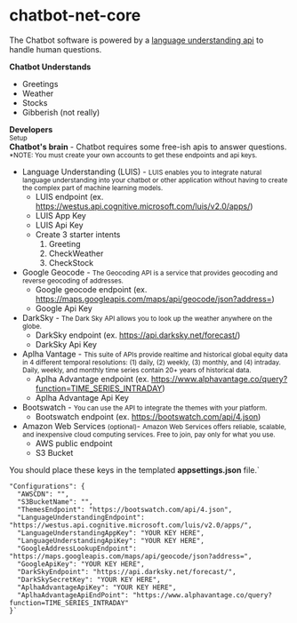 # chatbot-net-core

The Chatbot software is powered by a [language understanding api](https://www.luis.ai/home) to handle human questions.

**Chatbot Understands**

*   Greetings
*   Weather
*   Stocks
*   Gibberish (not really)

**Developers**  
<small class="text-black-50">Setup</small>  
**Chatbot's brain** - Chatbot requires some free-ish apis to answer questions.  
<small class="text-black-50">*NOTE: You must create your own accounts to get these endpoints and api keys.</small>

*   Language Understanding (LUIS) - <small class="text-black-50">LUIS enables you to integrate natural language understanding into your chatbot or other application without having to create the complex part of machine learning models.[](https://www.luis.ai/welcome)</small>
    *   LUIS endpoint (ex. https://westus.api.cognitive.microsoft.com/luis/v2.0/apps/)
    *   LUIS App Key
    *   LUIS Api Key
    *   Create 3 starter intents
        1.  Greeting
        2.  CheckWeather
        3.  CheckStock
*   Google Geocode - <small class="text-black-50">The Geocoding API is a service that provides geocoding and reverse geocoding of addresses.[](https://developers.google.com/maps/documentation/geocoding/start)</small>
    *   Google geocode endpoint (ex. https://maps.googleapis.com/maps/api/geocode/json?address=)
    *   Google Api Key
*   DarkSky - <small class="text-black-50">The Dark Sky API allows you to look up the weather anywhere on the globe.[](https://darksky.net/dev/docs)</small>
    *   DarkSky endpoint (ex. https://api.darksky.net/forecast/)
    *   DarkSky Api Key
*   Aplha Vantage - <small class="text-black-50">This suite of APIs provide realtime and historical global equity data in 4 different temporal resolutions: (1) daily, (2) weekly, (3) monthly, and (4) intraday. Daily, weekly, and monthly time series contain 20+ years of historical data.[](https://www.alphavantage.co/documentation/)</small>
    *   Aplha Advantage endpoint (ex. https://www.alphavantage.co/query?function=TIME_SERIES_INTRADAY)
    *   Aplha Advantage Api Key
*   Bootswatch - <small class="text-black-50">You can use the API to integrate the themes with your platform.[](https://bootswatch.com/help/#api)</small>
    *   Bootswatch endpoint (ex. https://bootswatch.com/api/4.json)
*   Amazon Web Services <small class="text-black-50">(optional)</small>- <small class="text-black-50">Amazon Web Services offers reliable, scalable, and inexpensive cloud computing services. Free to join, pay only for what you use.[](https://aws.amazon.com/)</small>
    *   AWS public endpoint
    *   S3 Bucket

<span>You should place these keys in the templated **appsettings.json** file.</span>`  
```
"Configurations": {  
  "AWSCDN": "",  
  "S3BucketName": "",  
  "ThemesEndpoint": "https://bootswatch.com/api/4.json",  
  "LanguageUnderstandingEndpoint": "https://westus.api.cognitive.microsoft.com/luis/v2.0/apps/",  
  "LanguageUnderstandingAppKey": "YOUR KEY HERE",  
  "LanguageUnderstandingApiKey": "YOUR KEY HERE",  
  "GoogleAddressLookupEndpoint": "https://maps.googleapis.com/maps/api/geocode/json?address=",  
  "GoogleApiKey": "YOUR KEY HERE",  
  "DarkSkyEndpoint": "https://api.darksky.net/forecast/",  
  "DarkSkySecretKey": "YOUR KEY HERE",  
  "AplhaAdvantageApiKey": "YOUR KEY HERE",  
  "AplhaAdvantageApiEndPoint": "https://www.alphavantage.co/query?function=TIME_SERIES_INTRADAY"  
}`
```
